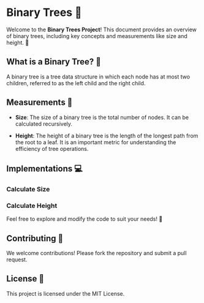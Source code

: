 # Binary Trees 🌳

Welcome to the **Binary Trees Project**! This document provides an overview of binary trees, including key concepts and measurements like size and height. 🚀

## What is a Binary Tree? 🤔
A binary tree is a tree data structure in which each node has at most two children, referred to as the left child and the right child.

## Measurements 📏

- **Size**: The size of a binary tree is the total number of nodes. It can be calculated recursively.

- **Height**: The height of a binary tree is the length of the longest path from the root to a leaf. It is an important metric for understanding the efficiency of tree operations.

## Implementations 💻

### Calculate Size

### Calculate Height

Feel free to explore and modify the code to suit your needs! 🎉

## Contributing 🤝
We welcome contributions! Please fork the repository and submit a pull request.

## License 📜
This project is licensed under the MIT License.

